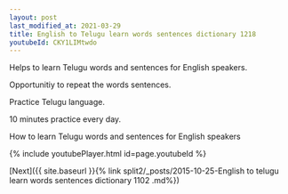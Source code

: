```yaml
---
layout: post
last_modified_at: 2021-03-29
title: English to Telugu learn words sentences dictionary 1218 
youtubeId: CKY1LIMtwdo
---
```

 
 
Helps to learn Telugu words and sentences for English speakers.

Opportunitiy to repeat the words sentences. 

Practice Telugu language. 
 
10 minutes practice every day. 
 
How to learn Telugu words and sentences for English speakers 
 
{% include youtubePlayer.html id=page.youtubeId %}
 
 
[Next]({{ site.baseurl }}{% link  split2/_posts/2015-10-25-English to telugu learn words sentences dictionary 1102 .md%})
 
